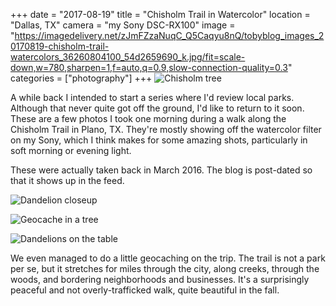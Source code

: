 +++
date = "2017-08-19"
title = "Chisholm Trail in Watercolor"
location = "Dallas, TX"
camera = "my Sony DSC-RX100"
image = "https://imagedelivery.net/zJmFZzaNuqC_Q5Caqyu8nQ/tobyblog_images_20170819-chisholm-trail-watercolors_36260804100_54d2659690_k.jpg/fit=scale-down,w=780,sharpen=1,f=auto,q=0.9,slow-connection-quality=0.3"
categories = ["photography"]
+++
![Chisholm tree](https://imagedelivery.net/zJmFZzaNuqC_Q5Caqyu8nQ/tobyblog_images_20170819-chisholm-trail-watercolors_36260804100_54d2659690_k.jpg/fit=scale-down,w=780,sharpen=1,f=auto,q=0.9,slow-connection-quality=0.3)
<!--more-->

A while back I intended to start a series where I'd review local parks. Although that never quite got off the ground, I'd like to return to it soon. These are a few photos I took one morning during a walk along the Chisholm Trail in Plano, TX. They're mostly showing off the watercolor filter on my Sony, which I think makes for some amazing shots, particularly in soft morning or evening light. 

These were actually taken back in March 2016. The blog is post-dated so that it shows up in the feed.

![Dandelion closeup](https://imagedelivery.net/zJmFZzaNuqC_Q5Caqyu8nQ/tobyblog_images_20170819-chisholm-trail-watercolors_36260831930_41514aba4b_k.jpg/fit=scale-down,w=780,sharpen=1,f=auto,q=0.9,slow-connection-quality=0.3)

![Geocache in a tree](https://imagedelivery.net/zJmFZzaNuqC_Q5Caqyu8nQ/tobyblog_images_20170819-chisholm-trail-watercolors_36260800760_97edda679a_k.jpg/fit=scale-down,w=780,sharpen=1,f=auto,q=0.9,slow-connection-quality=0.3)

![Dandelions on the table](https://imagedelivery.net/zJmFZzaNuqC_Q5Caqyu8nQ/tobyblog_images_20170819-chisholm-trail-watercolors_35847655763_bb57960b36_k.jpg/fit=scale-down,w=780,sharpen=1,f=auto,q=0.9,slow-connection-quality=0.3)

We even managed to do a little geocaching on the trip. The trail is not a park per se, but it stretches for miles through the city, along creeks, through the woods, and bordering neighborhoods and businesses. It's a surprisingly peaceful and not overly-trafficked walk, quite beautiful in the fall.
